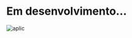 # Em desenvolvimento...
![aplic](https://user-images.githubusercontent.com/111023661/213943003-20e51679-8492-4c13-b39b-12c1ed76be39.jpg)

